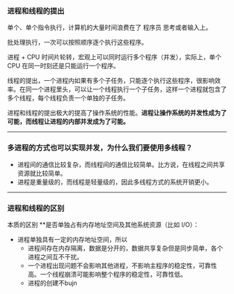 ### 进程和线程的提出

单个、单个指令执行，计算机的大量时间浪费在了 程序员 思考或者输入上。

批处理执行，一次可以按照顺序逐个执行这些程序。

进程 + CPU 时间片轮转，宏观上可以同时运行多个程序（并发），实际上，单个 CPU 在同一时刻还是只能运行一个程序。

线程的提出，一个进程内如果有多个子任务，只能逐个执行这些程序，很影响效率。在同一个进程里头，可以让一个线程执行一个子任务，这样一个进程就包含了多个线程，每个线程负责一个单独的子任务。

进程和线程的提出极大的提高了操作系统的性能。**进程让操作系统的并发性成为了可能，而线程让进程的内部并发成为了可能。**

***

### 多进程的方式也可以实现并发，为什么我们要使用多线程？

- 进程间的通信比较复杂，而线程间的通信比较简单。比方说，在线程之间共享资源就比较简单。
- 进程是重量级的，而线程是轻量级的，因此多线程方式的系统开销更小。

***

### 进程和线程的区别

本质的区别 **是否单独占有内存地址空间及其他系统资源（比如 I/O）：

- 进程单独具有一定的内存地址空间，所以
	- 进程间存在内存隔离，数据是分开的，数据共享复杂但是同步简单，各个进程之间互不干扰。
	- 一个进程出现问题不会影响其他进程，不影响主程序的稳定性，可靠性高。一个线程崩溃可能影响整个程序的稳定性，可靠性低。
	- 进程的创建不bujn
<!--stackedit_data:
eyJoaXN0b3J5IjpbLTIwMTQ2NDg0NzMsLTY0MjU2NzkxMl19
-->